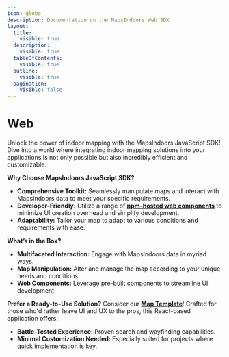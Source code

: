 ```yaml
---
icon: globe
description: Documentation on the MapsIndoors Web SDK
layout:
  title:
    visible: true
  description:
    visible: true
  tableOfContents:
    visible: true
  outline:
    visible: true
  pagination:
    visible: false
---
```


# Web

Unlock the power of indoor mapping with the MapsIndoors JavaScript SDK! Dive into a world where integrating indoor mapping solutions into your applications is not only possible but also incredibly efficient and customizable.

**Why Choose MapsIndoors JavaScript SDK?**

* **Comprehensive Toolkit:** Seamlessly manipulate maps and interact with MapsIndoors data to meet your specific requirements.
* **Developer-Friendly:** Utilize a range of [**npm-hosted web components**](https://www.npmjs.com/package/@mapsindoors/components) to minimize UI creation overhead and simplify development.
* **Adaptability:** Tailor your map to adapt to various conditions and requirements with ease.

**What’s in the Box?**

* **Multifaceted Interaction:** Engage with MapsIndoors data in myriad ways.
* **Map Manipulation:** Alter and manage the map according to your unique needs and conditions.
* **Web Components:** Leverage pre-built components to streamline UI development.

**Prefer a Ready-to-Use Solution?** Consider our [**Map Template**](../../products/fast-track-maptemplate/)! Crafted for those who'd rather leave UI and UX to the pros, this React-based application offers:

* **Battle-Tested Experience:** Proven search and wayfinding capabilities.
* **Minimal Customization Needed:** Especially suited for projects where quick implementation is key.

